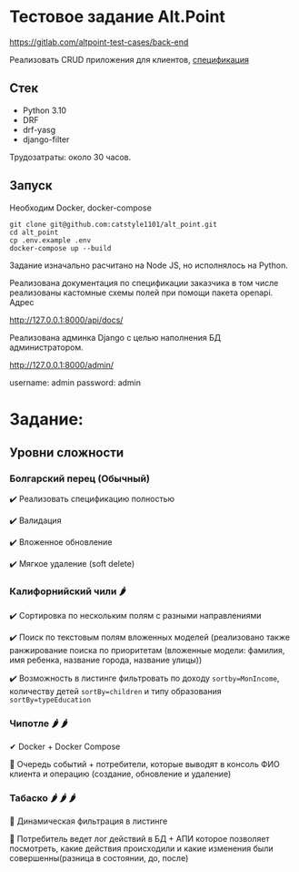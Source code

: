 # Тестовое задание Alt.Point
https://gitlab.com/altpoint-test-cases/back-end

Реализовать CRUD приложения для клиентов, [спецификация](https://gitlab.com/altpoint-test-cases/back-end/-/blob/main/openapi.yaml)

## Стек

- Python 3.10
- DRF
- drf-yasg
- django-filter

Трудозатраты: около 30 часов.


## Запуск

Необходим Docker, docker-compose

```
git clone git@github.com:catstyle1101/alt_point.git
cd alt_point
cp .env.example .env
docker-compose up --build
```

Задание изначально расчитано на Node JS, но исполнялось на Python.

Реализована документация по спецификации заказчика в том числе реализованы кастомные схемы полей при помощи пакета openapi. Адрес

http://127.0.0.1:8000/api/docs/


Реализована админка Django с целью наполнения БД администратором.

http://127.0.0.1:8000/admin/

username: admin
password: admin


# Задание:
## Уровни сложности

### Болгарский перец (Обычный)


✔️ Реализовать спецификацию полностью

✔️ Валидация

✔️ Вложенное обновление

✔️ Мягкое удаление (soft delete)



### Калифорнийский чили 🌶


✔️ Сортировка по нескольким полям с разными направлениями

✔️ Поиск по текстовым полям вложенных моделей (реализовано также ранжирование поиска по приоритетам (вложенные модели: фамилия, имя ребенка, название города, название улицы))

✔️ Возможность в листинге фильтровать по доходу `sortby=MonIncome`, количеству детей `sortBy=children` и типу образования `sortBy=typeEducation`



### Чипотле 🌶 🌶



✔ Docker + Docker Compose

🔲 Очередь событий + потребители, которые выводят в консоль ФИО клиента и операцию (создание, обновление и удаление)


### Табаско 🌶 🌶 🌶



🔲 Динамическая фильтрация в листинге

🔲 Потребитель ведет лог действий в БД + АПИ которое позволяет посмотреть, какие действия происходили и какие изменения были совершенны(разница в состоянии, до, после)
